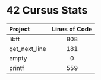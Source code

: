 # 42 Cursus Stats


|Project                  |Lines of Code  |
| :--                     | :---:         |
|libft                    |808            |
|get_next_line            |181            |
|empty                    |0              |
|printf                   |559            |
